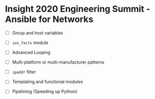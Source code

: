 # Insight 2020 Engineering Summit - Ansible for Networks

- [ ] Group and host variables
- [ ] `ios_facts` module
- [ ] Advanced Looping
- [ ] Multi-platform or multi-manufacturer patterns
- [ ] `ipaddr` filter
- [ ] Templating and functional modules
- [ ] Pipelining (Speeding up Python)

